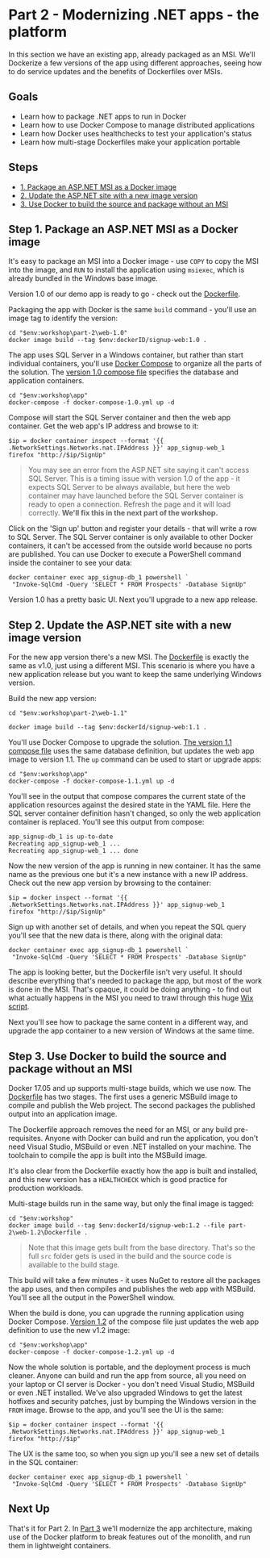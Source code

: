 # Part 2 - Modernizing .NET apps - the platform

In this section we have an existing app, already packaged as an MSI. We'll Dockerize a few versions of the app using different approaches, seeing how to do service updates and the benefits of Dockerfiles over MSIs.

## Goals

* Learn how to package .NET apps to run in Docker
* Learn how to use Docker Compose to manage distributed applications
* Learn how Docker uses healthchecks to test your application's status
* Learn how multi-stage Dockerfiles make your application portable

## Steps

* [1. Package an ASP.NET MSI as a Docker image](#1)
* [2. Update the ASP.NET site with a new image version](#2)
* [3. Use Docker to build the source and package without an MSI](#3)

## <a name="1"></a>Step 1. Package an ASP.NET MSI as a Docker image

It's easy to package an MSI into a Docker image - use `COPY` to copy the MSI into the image, and `RUN` to install the application using `msiexec`, which is already bundled in the Windows base image.

Version 1.0 of our demo app is ready to go - check out the [Dockerfile](part-2/web-1.0/Dockerfile). 

Packaging the app with Docker is the same `build` command - you'll use an image tag to identify the version:

```
cd "$env:workshop\part-2\web-1.0"
docker image build --tag $env:dockerID/signup-web:1.0 .
```

The app uses SQL Server in a Windows container, but rather than start individual containers, you'll use [Docker Compose](https://docs.docker.com/compose/) to organize all the parts of the solution. The [version 1.0 compose file](app/docker-compose-1.0.yml) specifies the database and application containers.

```
cd "$env:workshop\app"
docker-compose -f docker-compose-1.0.yml up -d
```

Compose will start the SQL Server container and then the web app container. Get the web app's IP address and browse to it:

```
$ip = docker container inspect --format '{{ .NetworkSettings.Networks.nat.IPAddress }}' app_signup-web_1
firefox "http://$ip/SignUp"
```

> You may see an error from the ASP.NET site saying it can't access SQL Server. This is a timing issue with version 1.0 of the app - it  expects SQL Server to be always available, but here the web container may have launched before the SQL Server container is ready to open a connection. Refresh the page and it will load correctly. **We'll fix this in the next part of the workshop.**

Click on the 'Sign up' button and register your details - that will write a row to SQL Server. The SQL Server container is only available to other Docker containers, it can't be accessed from the outside world because no ports are published. You can use Docker to execute a PowerShell command inside the container to see your data:

```
docker container exec app_signup-db_1 powershell `
 "Invoke-SqlCmd -Query 'SELECT * FROM Prospects' -Database SignUp"
```

Version 1.0 has a pretty basic UI. Next you'll upgrade to a new app release.

## <a name="2"></a>Step 2. Update the ASP.NET site with a new image version

For the new app version there's a new MSI. The [Dockerfile](part-2/web-1.1/Dockerfile) is exactly the same as v1.0, just using a different MSI. This scenario is where you have a new application release but you want to keep the same underlying Windows version.

Build the new app version:

```
cd "$env:workshop\part-2\web-1.1"

docker image build --tag $env:dockerId/signup-web:1.1 .
```

You'll use Docker Compose to upgrade the solution. [The version 1.1 compose file](app/docker-compose-1.1.yml) uses the same database definition, but updates the web app image to version 1.1. The `up` command can be used to start or upgrade apps:

```
cd "$env:workshop\app"
docker-compose -f docker-compose-1.1.yml up -d
```

You'll see in the output that compose compares the current state of the application resources against the desired state in the YAML file. Here the SQL server container definition hasn't changed, so only the web application container is replaced. You'll see this output from compose:

```
app_signup-db_1 is up-to-date
Recreating app_signup-web_1 ...
Recreating app_signup-web_1 ... done
```

Now the new version of the app is running in new container. It has the same name as the previous one but it's a new instance with a new IP address. Check out the new app version by browsing to the container:

```
$ip = docker inspect --format '{{ .NetworkSettings.Networks.nat.IPAddress }}' app_signup-web_1
firefox "http://$ip/SignUp"
```

Sign up with another set of details, and when you repeat the SQL query you'll see that the new data is there, along with the original data:

```
docker container exec app_signup-db_1 powershell `
 "Invoke-SqlCmd -Query 'SELECT * FROM Prospects' -Database SignUp"
```

The app is looking better, but the Dockerfile isn't very useful. It should describe everything that's needed to package the app, but most of the work is done in the MSI. That's opaque, it could be doing anything - to find out what actually happens in the MSI you need to trawl through this huge [Wix script](signup/src/SignUp.Web.Setup/Product.wxs).

Next you'll see how to package the same content in a different way, and upgrade the app container to a new version of Windows at the same time.

## <a name="3"></a>Step 3. Use Docker to build the source and package without an MSI

Docker 17.05 and up supports multi-stage builds, which we use now. The [Dockerfile](part-2/web-1.2/Dockerfile) has two stages. The first uses a generic MSBuild image to compile and publish the Web project. The second packages the published output into an application image.

The Dockerfile approach removes the need for an MSI, or any build pre-requisites. Anyone with Docker can build and run the application, you don't need Visual Studio, MSBuild or even .NET installed on your machine. The toolchain to compile the app is built into the MSBuild image.

It's also clear from the Dockerfile exactly how the app is built and installed, and this new version has a `HEALTHCHECK` which is good practice for production workloads.

Multi-stage builds run in the same way, but only the final image is tagged:

```
cd "$env:workshop"
docker image build --tag $env:dockerId/signup-web:1.2 --file part-2\web-1.2\Dockerfile .
```

> Note that this image gets built from the base directory. That's so the full `src` folder gets is used in the build and the source code is available to the build stage.

This build will take a few minutes - it uses NuGet to restore all the packages the app uses, and then compiles and publishes the web app with MSBuild. You'll see all the output in the PowerShell window.

When the build is done, you can upgrade the running application using Docker Compose. [Version 1.2](app/docker-compose-1.2.yml) of the compose file just updates the web app definition to use the new v1.2 image:

```
cd "$env:workshop\app"
docker-compose -f docker-compose-1.2.yml up -d
```

Now the whole solution is portable, and the deployment process is much cleaner. Anyone can build and run the app from source, all you need on your laptop or CI server is Docker - you don't need Visual Studio, MSBuild or even .NET installed. We've also upgraded Windows to get the latest hotfixes and security patches, just by bumping the Windows version in the `FROM` image. Browse to the app, and you'll see the UI is the same:

```
$ip = docker container inspect --format '{{ .NetworkSettings.Networks.nat.IPAddress }}' app_signup-web_1
firefox "http://$ip"
```

The UX is the same too, so when you sign up you'll see a new set of details in the SQL container:

```
docker container exec app_signup-db_1 powershell `
 "Invoke-SqlCmd -Query 'SELECT * FROM Prospects' -Database SignUp"
```

## Next Up

That's it for Part 2. In [Part 3](part-3.md) we'll modernize the app architecture, making use of the Docker platform to break features out of the monolith, and run them in lightweight containers.
